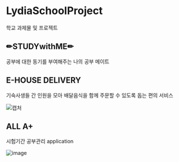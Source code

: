 # LydiaSchoolProject
학교 과제물 및 프로젝트 

## ✏STUDYwithME✏
공부에 대한 동기를 부여해주는 나의 공부 메이트

## E-HOUSE DELIVERY
기숙사생들 간 인원을 모아 배달음식을 함께 주문할 수 있도록 돕는 편의 서비스 

![캡처](https://user-images.githubusercontent.com/81505421/147403074-42d139cb-ff63-4535-9e6e-7ad99a01b842.PNG)

## ALL A+
시험기간 공부관리 application

![image](https://user-images.githubusercontent.com/81505421/147403141-0d76615a-db59-45f8-a21d-459a98a135d9.png)
